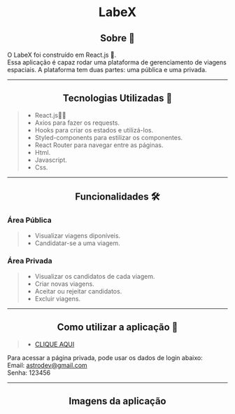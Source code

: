 <h1 align="center">LabeX</h1>

<h2 align="center">Sobre 📖</h2>

<p>
   O LabeX foi construído em React.js 💙.<br>
   Essa aplicação é capaz rodar uma plataforma de gerenciamento de viagens espaciais. A plataforma tem duas partes: uma pública e uma privada.
</p>

---

<h2 align="center">Tecnologias Utilizadas 📱</h2>

> - React.js🧐📂
> - Axios para fazer os requests.
> - Hooks para criar os estados e utilizá-los.
> - Styled-components para estilizar os componentes.
> - React Router para navegar entre as páginas.
> - Html.
> - Javascript.
> - Css.
---

<h2 align="center">Funcionalidades 🛠️</h2>

   <p>
   
### Área Pública
> - Visualizar viagens diponíveis.
> - Candidatar-se a uma viagem.

### Área Privada
> - Visualizar os candidatos de cada viagem.
> - Criar novas viagens.
> - Aceitar ou rejeitar candidatos.
> - Excluir viagens.
</p>

---
<h2 align="center">Como utilizar a aplicação 🤔</h2>

<p>

> - [CLIQUE AQUI](https://shocking-fruit.surge.sh/login)
  
  Para acessar a página privada, pode usar os dados de login abaixo:<br>
  Email: astrodev@gmail.com<br>
  Senha: 123456
 </p>
 
 ---
 
<h2 align="center">Imagens da aplicação</h2>
